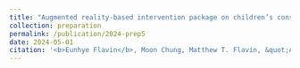 ```yaml
---
title: "Augmented reality-based intervention package on children’s construction of a volume measurement"
collection: preparation
permalink: /publication/2024-prep5
date: 2024-05-01
citation: '<b>Eunhye Flavin</b>, Moon Chung, Matthew T. Flavin, &quot;Augmented reality-based intervention package on children’s construction of a volume measurement; in preparation, submission planned May. 2024.'
---
```

